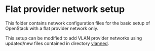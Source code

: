 # Flat provider network setup

This folder contains network configuration files for the basic setup of OpenStack with a flat provider network only.

This setup can be modified to add VLAN provider networks using updated/new files contained in directory [vlanned](../vlanned).
